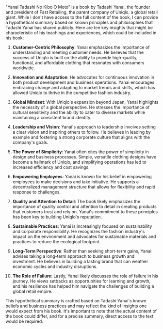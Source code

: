 "Yanai Tadashi No Kibo O Moto" is a book by Tadashi Yanai, the founder and president of Fast Retailing, the parent company of Uniqlo, a global retail giant. While I don't have access to the full content of the book, I can provide a hypothetical summary based on known principles and philosophies that Tadashi Yanai has shared publicly. Here are ten key insights that might be characteristic of his teachings and experiences, which could be included in his book:

1. **Customer-Centric Philosophy**: Yanai emphasizes the importance of understanding and meeting customer needs. He believes that the success of Uniqlo is built on the ability to provide high-quality, functional, and affordable clothing that resonates with consumers worldwide.

2. **Innovation and Adaptation**: He advocates for continuous innovation in both product development and business operations. Yanai encourages embracing change and adapting to market trends and shifts, which has allowed Uniqlo to thrive in the competitive fashion industry.

3. **Global Mindset**: With Uniqlo's expansion beyond Japan, Yanai highlights the necessity of a global perspective. He stresses the importance of cultural sensitivity and the ability to cater to diverse markets while maintaining a consistent brand identity.

4. **Leadership and Vision**: Yanai's approach to leadership involves setting a clear vision and inspiring others to follow. He believes in leading by example and fostering a strong corporate culture that aligns with the company's goals.

5. **The Power of Simplicity**: Yanai often cites the power of simplicity in design and business processes. Simple, versatile clothing designs have become a hallmark of Uniqlo, and simplifying operations has led to increased efficiency and cost savings.

6. **Empowering Employees**: Yanai is known for his belief in empowering employees to make decisions and take initiative. He supports a decentralized management structure that allows for flexibility and rapid response to challenges.

7. **Quality and Attention to Detail**: The book likely emphasizes the importance of quality control and attention to detail in creating products that customers trust and rely on. Yanai's commitment to these principles has been key to building Uniqlo's reputation.

8. **Sustainable Practices**: Yanai is increasingly focused on sustainability and corporate responsibility. He recognizes the fashion industry's impact on the environment and advocates for sustainable materials and practices to reduce the ecological footprint.

9. **Long-Term Perspective**: Rather than seeking short-term gains, Yanai advises taking a long-term approach to business growth and investment. He believes in building a lasting brand that can weather economic cycles and industry disruptions.

10. **The Role of Failure**: Lastly, Yanai likely discusses the role of failure in his journey. He views setbacks as opportunities for learning and growth, and his resilience has helped him navigate the challenges of building a global retail empire.

This hypothetical summary is crafted based on Tadashi Yanai's known beliefs and business practices and may reflect the kind of insights one would expect from his book. It's important to note that the actual content of the book could differ, and for a precise summary, direct access to the text would be required.